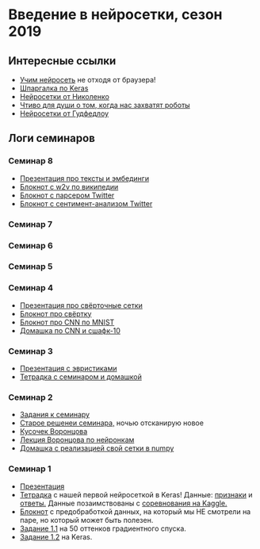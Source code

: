 # Введение в нейросетки, сезон 2019

## Интересные ссылки

* [Учим нейросеть](https://playground.tensorflow.org) не отходя от браузера!
* [Шпаргалка по Keras](https://github.com/FUlyankin/neural_networks/blob/master/HSE_2018/sem_2/Keras_Cheat_Sheet_Python.pdf)
* [Нейросетки от Николенко](https://yadi.sk/i/EIL8nVcLCzR80g)
* [Чтиво для души о том, когда нас захватят роботы](https://yadi.sk/i/zYNv-pLMYLZXfQ)
* [Нейросетки от Гудфедлоу](https://yadi.sk/i/NZIdukL2tpufBA)

## Логи семинаров


### Семинар 8

* [Презентация про тексты и эмбединги](https://github.com/FUlyankin/neural_nets_hse_dpo/blob/master/sems_2019_spring/sem_8/nn_slides_4.pdf)
* [Блокнот с w2v по википедии](https://nbviewer.jupyter.org/github/FUlyankin/neural_nets_hse_dpo/blob/master/sems_2019_spring/sem_8/8.1%20wikipedia_w2v.ipynb)
* [Блокнот с парсером Twitter](https://nbviewer.jupyter.org/github/FUlyankin/neural_nets_hse_dpo/blob/master/sems_2019_spring/sem_8/8.2%20Twitter%20parser.ipynb)
* [Блокнот с сентимент-анализом Twitter](https://nbviewer.jupyter.org/github/FUlyankin/neural_nets_hse_dpo/blob/master/sems_2019_spring/sem_8/8.3%20LSTM_sentiment.ipynb)


### Семинар 7

### Семинар 6

### Семинар 5

### Семинар 4
* [Презентация про свёрточные сетки](https://github.com/FUlyankin/neural_nets_hse_dpo/blob/master/sems_2019_spring/sem_4/nn_slides_4.pdf)
* [Блокнот про свёртку](https://nbviewer.jupyter.org/github/FUlyankin/neural_nets_hse_dpo/blob/master/sems_2019_spring/sem_4/1.%20Convolution.ipynb)
* [Блокнот про CNN по MNIST](https://nbviewer.jupyter.org/github/FUlyankin/neural_nets_hse_dpo/blob/master/sems_2019_spring/sem_4/2.%20CNN_MNIST_solve.ipynb)
* [Домашка по CNN и сшафк-10](https://nbviewer.jupyter.org/github/FUlyankin/neural_nets_hse_dpo/blob/master/sems_2019_spring/sem_4/3.%20Keras_CNN.ipynb)


### Семинар 3
* [Презентация с эвристиками](https://github.com/FUlyankin/neural_nets_hse_dpo/blob/master/sems_2019_spring/sem_3/nn_slides_2.pdf)
* [Тетрадка с семинаром и домашкой](https://nbviewer.jupyter.org/github/FUlyankin/neural_nets_hse_dpo/blob/master/sems_2019_spring/sem_3/2.%20tensorflow_task%20.ipynb)



### Семинар 2
* [Задания к семинару](https://github.com/FUlyankin/neural_nets_hse_dpo/blob/master/sems_2019_spring/sem_2/NN_sem.pdf)
* [Старое решенеи семинара,](https://github.com/FUlyankin/neural_nets_hse_dpo/blob/master/sems_2019_spring/sem_2/NN_sem_solution.pdf) ночью отсканирую новое
* [Кусочек Воронцова](https://github.com/FUlyankin/neural_nets_hse_dpo/blob/master/sems_2019_spring/sem_2/Нейросети_кусочек_Вороцова.pdf)
* [Лекция Воронцова по нейронкам](https://www.youtube.com/watch?v=WjwA5DqxL-c)
* [Домашка с реализацией свой сетки в numpy](https://github.com/FUlyankin/neural_nets_hse_dpo/raw/master/sems_2019_spring/sem_2/hw2_own_neural_network.zip)


### Семинар 1
* [Презентация](https://github.com/FUlyankin/neural_nets_hse_dpo/blob/master/sems_2019_spring/sem_1/nn_slides_1.pdf)
* [Тетрадка](https://nbviewer.jupyter.org/github/FUlyankin/neural_nets_hse_dpo/blob/master/sems_2019_spring/sem_1/Keras_classification_intro.ipynb) с нашей первой нейросеткой в Keras! Данные: [признаки](https://github.com/FUlyankin/neural_nets_hse_dpo/blob/master/sems_2019_spring/sem_1/X_cat.csv) и [ответы.](https://github.com/FUlyankin/neural_nets_hse_dpo/blob/master/sems_2019_spring/sem_1/y_cat.csv) Данные позаимствованы с [соревнования на Kaggle.](https://www.kaggle.com/c/shelter-animal-outcomes)
* [Блокнот](https://nbviewer.jupyter.org/github/FUlyankin/neural_nets_hse_dpo/blob/master/sems_2019_spring/sem_1/original_cats/cats_data_prep.ipynb) с предобработкой данных, на который мы НЕ смотрели на паре, но который может быть полезен.
* [Задание 1.1](https://nbviewer.jupyter.org/github/FUlyankin/neural_nets_hse_dpo/blob/master/sems_2019_spring/sem_1/Homework/hw1_part1_gradient.ipynb) на 50 оттенков градиентного спуска.
* [Задание 1.2](https://nbviewer.jupyter.org/github/FUlyankin/neural_nets_hse_dpo/blob/master/sems_2019_spring/sem_1/Homework/hw_1_part2_keras.ipynb) на Keras.
